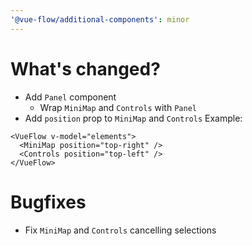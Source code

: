 ```yaml
---
'@vue-flow/additional-components': minor
---
```


# What's changed?

* Add `Panel` component
  * Wrap `MiniMap` and `Controls` with `Panel`
* Add `position` prop to `MiniMap` and `Controls`
Example:
```vue
<VueFlow v-model="elements">
  <MiniMap position="top-right" />
  <Controls position="top-left" />
</VueFlow>
```

# Bugfixes

* Fix `MiniMap` and `Controls` cancelling selections
